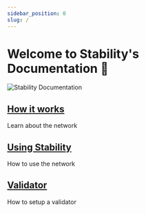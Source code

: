 ```yaml
---
sidebar_position: 0
slug: /
---
```


# Welcome to Stability's Documentation 👋

![Stability Documentation](../static/img/landing_page.jpg)

<div class="docs-card-container">
<div class="row row-cols-1 row-cols-md-3a g-4">
  <div class="col">
    <div class="card card-body h-100 d-flex flex-column" >
    <a href="/how_it_works" class="card-title card-link stretched-link"> <h2>How it works</h2></a>
    <p class="card-text">Learn about the network</p>
</div>
  </div>
  <div class="col">
    <div class="card card-body h-100 d-flex flex-column">
    <a href="/users" class="card-title card-link stretched-link"> <h2>Using Stability</h2></a>
    <p class="card-text">How to use the network</p>
</div>
</div>
  <div class="col">
    <div class="card card-body h-100 d-flex flex-column">
    <a href="/creating_a_validator" class="card-title card-link stretched-link"> <h2>Validator</h2></a>
    <p class="card-text">How to setup a validator</p>
</div>
</div>
</div>
</div>
